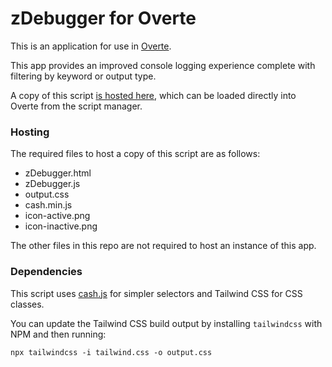 # zDebugger for Overte

This is an application for use in [Overte](https://overte.org/).

This app provides an improved console logging experience complete with filtering by keyword or output type.

A copy of this script [is hosted here](https://overte.zetaphor.com/scripts/zDebugger/zDebugger.js), which can be loaded directly into Overte from the script manager.

### Hosting

The required files to host a copy of this script are as follows:

* zDebugger.html
* zDebugger.js
* output.css
* cash.min.js
* icon-active.png
* icon-inactive.png

The other files in this repo are not required to host an instance of this app.


### Dependencies

This script uses [cash.js](https://kenwheeler.github.io/cash/) for simpler selectors and Tailwind CSS for CSS classes.

You can update the Tailwind CSS build output by installing `tailwindcss` with NPM and then running:

`npx tailwindcss -i tailwind.css -o output.css`